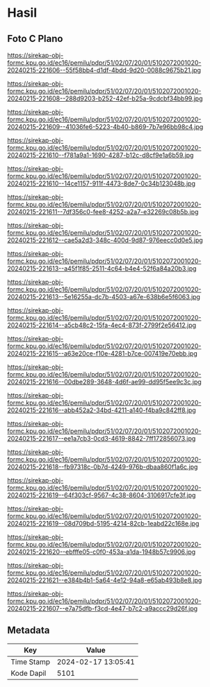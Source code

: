 # Hasil

## Foto C Plano

https://sirekap-obj-formc.kpu.go.id/ec16/pemilu/pdpr/51/02/07/20/01/5102072001020-20240215-221606--55f58bb4-d1df-4bdd-9d20-0088c9675b21.jpg

https://sirekap-obj-formc.kpu.go.id/ec16/pemilu/pdpr/51/02/07/20/01/5102072001020-20240215-221608--288d9203-b252-42ef-b25a-9cdcbf34bb99.jpg

https://sirekap-obj-formc.kpu.go.id/ec16/pemilu/pdpr/51/02/07/20/01/5102072001020-20240215-221609--41036fe6-5223-4b40-b869-7b7e96bb98c4.jpg

https://sirekap-obj-formc.kpu.go.id/ec16/pemilu/pdpr/51/02/07/20/01/5102072001020-20240215-221610--f781a9a1-1690-4287-b12c-d8cf9e1a6b59.jpg

https://sirekap-obj-formc.kpu.go.id/ec16/pemilu/pdpr/51/02/07/20/01/5102072001020-20240215-221610--14ce1157-911f-4473-8de7-0c34b123048b.jpg

https://sirekap-obj-formc.kpu.go.id/ec16/pemilu/pdpr/51/02/07/20/01/5102072001020-20240215-221611--7df356c0-fee8-4252-a2a7-e32269c08b5b.jpg

https://sirekap-obj-formc.kpu.go.id/ec16/pemilu/pdpr/51/02/07/20/01/5102072001020-20240215-221612--cae5a2d3-348c-400d-9d87-976eecc0d0e5.jpg

https://sirekap-obj-formc.kpu.go.id/ec16/pemilu/pdpr/51/02/07/20/01/5102072001020-20240215-221613--a45f1f85-2511-4c64-b4e4-52f6a84a20b3.jpg

https://sirekap-obj-formc.kpu.go.id/ec16/pemilu/pdpr/51/02/07/20/01/5102072001020-20240215-221613--5e16255a-dc7b-4503-a67e-638b6e5f6063.jpg

https://sirekap-obj-formc.kpu.go.id/ec16/pemilu/pdpr/51/02/07/20/01/5102072001020-20240215-221614--a5cb48c2-15fa-4ec4-873f-2799f2e56412.jpg

https://sirekap-obj-formc.kpu.go.id/ec16/pemilu/pdpr/51/02/07/20/01/5102072001020-20240215-221615--a63e20ce-f10e-4281-b7ce-007419e70ebb.jpg

https://sirekap-obj-formc.kpu.go.id/ec16/pemilu/pdpr/51/02/07/20/01/5102072001020-20240215-221616--00dbe289-3648-4d6f-ae99-dd95f5ee9c3c.jpg

https://sirekap-obj-formc.kpu.go.id/ec16/pemilu/pdpr/51/02/07/20/01/5102072001020-20240215-221616--abb452a2-34bd-4211-a140-f4ba9c842ff8.jpg

https://sirekap-obj-formc.kpu.go.id/ec16/pemilu/pdpr/51/02/07/20/01/5102072001020-20240215-221617--ee1a7cb3-0cd3-4619-8842-7ff172856073.jpg

https://sirekap-obj-formc.kpu.go.id/ec16/pemilu/pdpr/51/02/07/20/01/5102072001020-20240215-221618--fb97318c-0b7d-4249-976b-dbaa860f1a6c.jpg

https://sirekap-obj-formc.kpu.go.id/ec16/pemilu/pdpr/51/02/07/20/01/5102072001020-20240215-221619--64f303cf-9567-4c38-8604-3106917cfe3f.jpg

https://sirekap-obj-formc.kpu.go.id/ec16/pemilu/pdpr/51/02/07/20/01/5102072001020-20240215-221619--08d709bd-5195-4214-82cb-1eabd22c168e.jpg

https://sirekap-obj-formc.kpu.go.id/ec16/pemilu/pdpr/51/02/07/20/01/5102072001020-20240215-221620--ebfffe05-c0f0-453a-a1da-1948b57c9906.jpg

https://sirekap-obj-formc.kpu.go.id/ec16/pemilu/pdpr/51/02/07/20/01/5102072001020-20240215-221621--e384b4b1-5a64-4e12-94a8-e65ab493b8e8.jpg

https://sirekap-obj-formc.kpu.go.id/ec16/pemilu/pdpr/51/02/07/20/01/5102072001020-20240215-221607--e7a75dfb-f3cd-4e47-b7c2-a9accc29d26f.jpg


## Metadata

| Key        | Value               |
| ---------- | ------------------- |
| Time Stamp | 2024-02-17 13:05:41 |
| Kode Dapil | 5101                |



